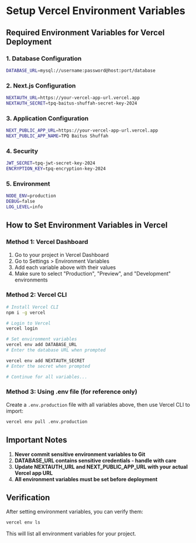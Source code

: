 # Setup Vercel Environment Variables

## Required Environment Variables for Vercel Deployment

### 1. Database Configuration
```bash
DATABASE_URL=mysql://username:password@host:port/database
```

### 2. Next.js Configuration
```bash
NEXTAUTH_URL=https://your-vercel-app-url.vercel.app
NEXTAUTH_SECRET=tpq-baitus-shuffah-secret-key-2024
```

### 3. Application Configuration
```bash
NEXT_PUBLIC_APP_URL=https://your-vercel-app-url.vercel.app
NEXT_PUBLIC_APP_NAME=TPQ Baitus Shuffah
```

### 4. Security
```bash
JWT_SECRET=tpq-jwt-secret-key-2024
ENCRYPTION_KEY=tpq-encryption-key-2024
```

### 5. Environment
```bash
NODE_ENV=production
DEBUG=false
LOG_LEVEL=info
```

## How to Set Environment Variables in Vercel

### Method 1: Vercel Dashboard
1. Go to your project in Vercel Dashboard
2. Go to Settings > Environment Variables
3. Add each variable above with their values
4. Make sure to select "Production", "Preview", and "Development" environments

### Method 2: Vercel CLI
```bash
# Install Vercel CLI
npm i -g vercel

# Login to Vercel
vercel login

# Set environment variables
vercel env add DATABASE_URL
# Enter the database URL when prompted

vercel env add NEXTAUTH_SECRET
# Enter the secret when prompted

# Continue for all variables...
```

### Method 3: Using .env file (for reference only)
Create a `.env.production` file with all variables above, then use Vercel CLI to import:
```bash
vercel env pull .env.production
```

## Important Notes

1. **Never commit sensitive environment variables to Git**
2. **DATABASE_URL contains sensitive credentials - handle with care**
3. **Update NEXTAUTH_URL and NEXT_PUBLIC_APP_URL with your actual Vercel app URL**
4. **All environment variables must be set before deployment**

## Verification

After setting environment variables, you can verify them:
```bash
vercel env ls
```

This will list all environment variables for your project.
